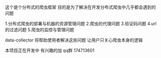 这个是个分布式的爬虫框架 目的是为了解决在开发分布式爬虫中几乎都会遇到的问题

1.分布式爬虫的部署与机器的资源管理问题
2.爬虫的代理问题
3.验证码问题
4.url的过滤问题
5.爬虫的监控与管理问题

data-collector 将帮助使用者解决这些问题 让用户只关心爬虫本身的逻辑

本项目正在开发中 有兴趣的加 qq群  174713601